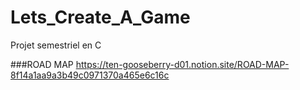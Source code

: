 # Lets_Create_A_Game
Projet semestriel en C

###ROAD MAP
https://ten-gooseberry-d01.notion.site/ROAD-MAP-8f14a1aa9a3b49c0971370a465e6c16c

